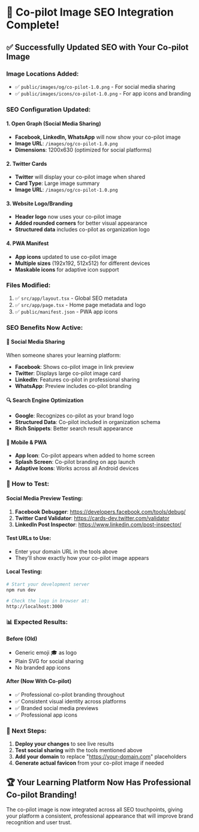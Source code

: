 # 🚀 Co-pilot Image SEO Integration Complete!

## ✅ Successfully Updated SEO with Your Co-pilot Image

### **Image Locations Added:**
- ✅ `public/images/og/co-pilot-1.0.png` - For social media sharing
- ✅ `public/images/icons/co-pilot-1.0.png` - For app icons and branding

### **SEO Configuration Updated:**

#### **1. Open Graph (Social Media Sharing)**
- **Facebook, LinkedIn, WhatsApp** will now show your co-pilot image
- **Image URL**: `/images/og/co-pilot-1.0.png`
- **Dimensions**: 1200x630 (optimized for social platforms)

#### **2. Twitter Cards**
- **Twitter** will display your co-pilot image when shared
- **Card Type**: Large image summary
- **Image URL**: `/images/og/co-pilot-1.0.png`

#### **3. Website Logo/Branding**
- **Header logo** now uses your co-pilot image
- **Added rounded corners** for better visual appearance
- **Structured data** includes co-pilot as organization logo

#### **4. PWA Manifest**
- **App icons** updated to use co-pilot image
- **Multiple sizes** (192x192, 512x512) for different devices
- **Maskable icons** for adaptive icon support

### **Files Modified:**
1. ✅ `src/app/layout.tsx` - Global SEO metadata
2. ✅ `src/app/page.tsx` - Home page metadata and logo
3. ✅ `public/manifest.json` - PWA app icons

### **SEO Benefits Now Active:**

#### **🌟 Social Media Sharing**
When someone shares your learning platform:
- **Facebook**: Shows co-pilot image in link preview
- **Twitter**: Displays large co-pilot image card
- **LinkedIn**: Features co-pilot in professional sharing
- **WhatsApp**: Preview includes co-pilot branding

#### **🔍 Search Engine Optimization**
- **Google**: Recognizes co-pilot as your brand logo
- **Structured Data**: Co-pilot included in organization schema
- **Rich Snippets**: Better search result appearance

#### **📱 Mobile & PWA**
- **App Icon**: Co-pilot appears when added to home screen
- **Splash Screen**: Co-pilot branding on app launch
- **Adaptive Icons**: Works across all Android devices

### **🧪 How to Test:**

#### **Social Media Preview Testing:**
1. **Facebook Debugger**: https://developers.facebook.com/tools/debug/
2. **Twitter Card Validator**: https://cards-dev.twitter.com/validator
3. **LinkedIn Post Inspector**: https://www.linkedin.com/post-inspector/

#### **Test URLs to Use:**
- Enter your domain URL in the tools above
- They'll show exactly how your co-pilot image appears

#### **Local Testing:**
```bash
# Start your development server
npm run dev

# Check the logo in browser at:
http://localhost:3000
```

### **📊 Expected Results:**

#### **Before (Old)**
- Generic emoji 🎓 as logo
- Plain SVG for social sharing
- No branded app icons

#### **After (Now With Co-pilot)**
- ✅ Professional co-pilot branding throughout
- ✅ Consistent visual identity across platforms
- ✅ Branded social media previews
- ✅ Professional app icons

### **🎯 Next Steps:**
1. **Deploy your changes** to see live results
2. **Test social sharing** with the tools mentioned above
3. **Add your domain** to replace "https://your-domain.com" placeholders
4. **Generate actual favicon** from your co-pilot image if needed

## 🏆 Your Learning Platform Now Has Professional Co-pilot Branding!

The co-pilot image is now integrated across all SEO touchpoints, giving your platform a consistent, professional appearance that will improve brand recognition and user trust. 
